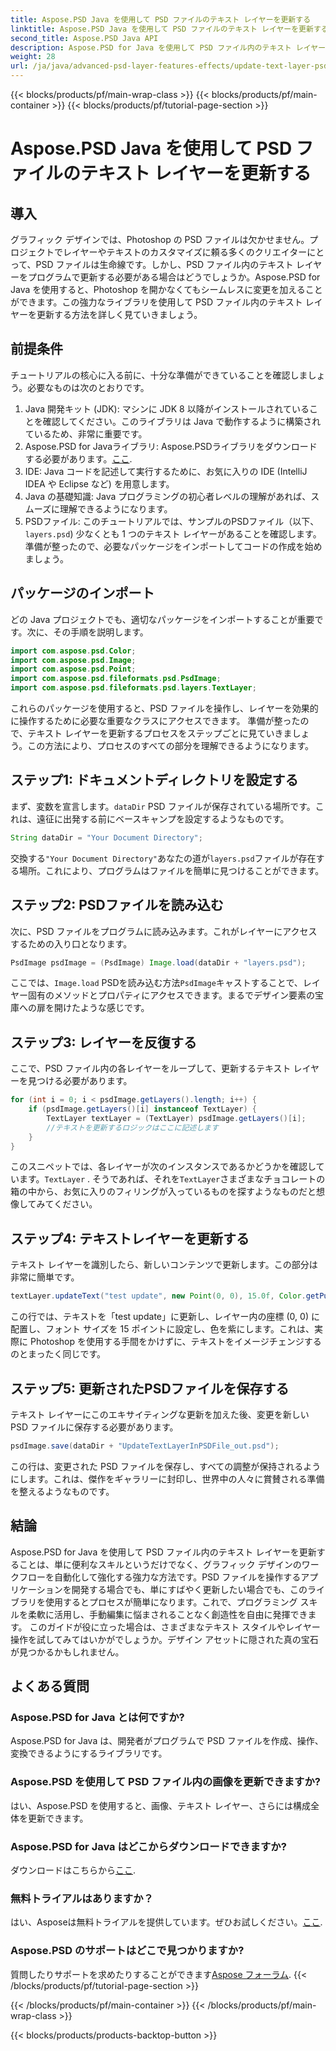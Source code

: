 ```yaml
---
title: Aspose.PSD Java を使用して PSD ファイルのテキスト レイヤーを更新する
linktitle: Aspose.PSD Java を使用して PSD ファイルのテキスト レイヤーを更新する
second_title: Aspose.PSD Java API
description: Aspose.PSD for Java を使用して PSD ファイル内のテキスト レイヤーを簡単に更新する方法を学びます。シームレスなテキスト編集を行うには、ステップ バイ ステップ ガイドに従ってください。
weight: 28
url: /ja/java/advanced-psd-layer-features-effects/update-text-layer-psd-files/
---
```


{{< blocks/products/pf/main-wrap-class >}}
{{< blocks/products/pf/main-container >}}
{{< blocks/products/pf/tutorial-page-section >}}

# Aspose.PSD Java を使用して PSD ファイルのテキスト レイヤーを更新する

## 導入
グラフィック デザインでは、Photoshop の PSD ファイルは欠かせません。プロジェクトでレイヤーやテキストのカスタマイズに頼る多くのクリエイターにとって、PSD ファイルは生命線です。しかし、PSD ファイル内のテキスト レイヤーをプログラムで更新する必要がある場合はどうでしょうか。Aspose.PSD for Java を使用すると、Photoshop を開かなくてもシームレスに変更を加えることができます。この強力なライブラリを使用して PSD ファイル内のテキスト レイヤーを更新する方法を詳しく見ていきましょう。
## 前提条件
チュートリアルの核心に入る前に、十分な準備ができていることを確認しましょう。必要なものは次のとおりです。
1. Java 開発キット (JDK): マシンに JDK 8 以降がインストールされていることを確認してください。このライブラリは Java で動作するように構築されているため、非常に重要です。
2. Aspose.PSD for Javaライブラリ: Aspose.PSDライブラリをダウンロードする必要があります。[ここ](https://releases.aspose.com/psd/java/). 
3. IDE: Java コードを記述して実行するために、お気に入りの IDE (IntelliJ IDEA や Eclipse など) を用意します。
4. Java の基礎知識: Java プログラミングの初心者レベルの理解があれば、スムーズに理解できるようになります。
5.  PSDファイル: このチュートリアルでは、サンプルのPSDファイル（以下、`layers.psd`) 少なくとも 1 つのテキスト レイヤーがあることを確認します。
準備が整ったので、必要なパッケージをインポートしてコードの作成を始めましょう。
## パッケージのインポート
どの Java プロジェクトでも、適切なパッケージをインポートすることが重要です。次に、その手順を説明します。
```java
import com.aspose.psd.Color;
import com.aspose.psd.Image;
import com.aspose.psd.Point;
import com.aspose.psd.fileformats.psd.PsdImage;
import com.aspose.psd.fileformats.psd.layers.TextLayer;
```
これらのパッケージを使用すると、PSD ファイルを操作し、レイヤーを効果的に操作するために必要な重要なクラスにアクセスできます。
準備が整ったので、テキスト レイヤーを更新するプロセスをステップごとに見ていきましょう。この方法により、プロセスのすべての部分を理解できるようになります。
## ステップ1: ドキュメントディレクトリを設定する
まず、変数を宣言します。`dataDir` PSD ファイルが保存されている場所です。これは、遠征に出発する前にベースキャンプを設定するようなものです。
```java
String dataDir = "Your Document Directory";
```
交換する`"Your Document Directory"`あなたの道が`layers.psd`ファイルが存在する場所。これにより、プログラムはファイルを簡単に見つけることができます。
## ステップ2: PSDファイルを読み込む
次に、PSD ファイルをプログラムに読み込みます。これがレイヤーにアクセスするための入り口となります。
```java
PsdImage psdImage = (PsdImage) Image.load(dataDir + "layers.psd");
```
ここでは、`Image.load` PSDを読み込む方法`PsdImage`キャストすることで、レイヤー固有のメソッドとプロパティにアクセスできます。まるでデザイン要素の宝庫への扉を開けたような感じです。
## ステップ3: レイヤーを反復する
ここで、PSD ファイル内の各レイヤーをループして、更新するテキスト レイヤーを見つける必要があります。 
```java
for (int i = 0; i < psdImage.getLayers().length; i++) {
    if (psdImage.getLayers()[i] instanceof TextLayer) {
        TextLayer textLayer = (TextLayer) psdImage.getLayers()[i];
        //テキストを更新するロジックはここに記述します
    }
}
```
このスニペットでは、各レイヤーが次のインスタンスであるかどうかを確認しています。`TextLayer` . そうであれば、それを`TextLayer`さまざまなチョコレートの箱の中から、お気に入りのフィリングが入っているものを探すようなものだと想像してみてください。
## ステップ4: テキストレイヤーを更新する
テキスト レイヤーを識別したら、新しいコンテンツで更新します。この部分は非常に簡単です。
```java
textLayer.updateText("test update", new Point(0, 0), 15.0f, Color.getPurple());
```
この行では、テキストを「test update」に更新し、レイヤー内の座標 (0, 0) に配置し、フォント サイズを 15 ポイントに設定し、色を紫にします。これは、実際に Photoshop を使用する手間をかけずに、テキストをイメージチェンジするのとまったく同じです。
## ステップ5: 更新されたPSDファイルを保存する
テキスト レイヤーにこのエキサイティングな更新を加えた後、変更を新しい PSD ファイルに保存する必要があります。 
```java
psdImage.save(dataDir + "UpdateTextLayerInPSDFile_out.psd");
```
この行は、変更された PSD ファイルを保存し、すべての調整が保持されるようにします。これは、傑作をギャラリーに封印し、世界中の人々に賞賛される準備を整えるようなものです。
## 結論
Aspose.PSD for Java を使用して PSD ファイル内のテキスト レイヤーを更新することは、単に便利なスキルというだけでなく、グラフィック デザインのワークフローを自動化して強化する強力な方法です。PSD ファイルを操作するアプリケーションを開発する場合でも、単にすばやく更新したい場合でも、このライブラリを使用するとプロセスが簡単になります。これで、プログラミング スキルを柔軟に活用し、手動編集に悩まされることなく創造性を自由に発揮できます。
このガイドが役に立った場合は、さまざまなテキスト スタイルやレイヤー操作を試してみてはいかがでしょうか。デザイン アセットに隠された真の宝石が見つかるかもしれません。
## よくある質問
### Aspose.PSD for Java とは何ですか?
Aspose.PSD for Java は、開発者がプログラムで PSD ファイルを作成、操作、変換できるようにするライブラリです。
### Aspose.PSD を使用して PSD ファイル内の画像を更新できますか?
はい、Aspose.PSD を使用すると、画像、テキスト レイヤー、さらには構成全体を更新できます。
### Aspose.PSD for Java はどこからダウンロードできますか?
ダウンロードはこちらから[ここ](https://releases.aspose.com/psd/java/).
### 無料トライアルはありますか？
はい、Asposeは無料トライアルを提供しています。ぜひお試しください。[ここ](https://releases.aspose.com/).
### Aspose.PSD のサポートはどこで見つかりますか?
質問したりサポートを求めたりすることができます[Aspose フォーラム](https://forum.aspose.com/c/psd/34).
{{< /blocks/products/pf/tutorial-page-section >}}

{{< /blocks/products/pf/main-container >}}
{{< /blocks/products/pf/main-wrap-class >}}

{{< blocks/products/products-backtop-button >}}
